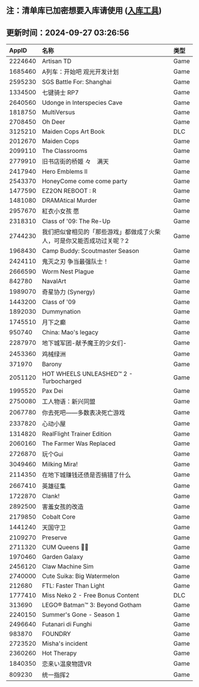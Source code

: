 ## 注：清单库已加密想要入库请使用 ([入库工具](https://github.com/BlankTMing/ManifestAutoUpdate/releases))

## 更新时间：2024-09-27 03:26:56
| AppID | 名称 | 类型  |
| :-------------------- | :----------------------------- | :----------- |
| 2224640 | Artisan TD| Game |
| 1685460 | A列车：开始吧 观光开发计划| Game |
| 2595230 | SGS Battle For: Shanghai| Game |
| 1334500 | 七键骑士 RP7| Game |
| 2640560 | Udonge in Interspecies Cave| Game |
| 1818750 | MultiVersus| Game |
| 2708450 | Oh Deer| Game |
| 3125210 | Maiden Cops Art Book| DLC |
| 2012670 | Maiden Cops| Game |
| 2099110 | The Classrooms| Game |
| 2779910 | 旧书店街的桥姬 々　满天| Game |
| 2417940 | Hero Emblems II| Game |
| 2543370 | HoneyCome come come party| Game |
| 1477590 | EZ2ON REBOOT : R| Game |
| 1481080 | DRAMAtical Murder| Game |
| 2957670 | 紅衣小女孩 愿| Game |
| 2318310 | Class of '09: The Re-Up| Game |
| 2744230 | 我们把似曾相见的「那些游戏」都做成了火柴人，可是你又能否成功过关呢？2| Game |
| 1968430 | Camp Buddy: Scoutmaster Season| Game |
| 2424110 | 鬼灭之刃 争当最强队士！| Game |
| 2666590 | Worm Nest Plague| Game |
| 842780 | NavalArt| Game |
| 1989070 | 奇星协力 (Synergy)| Game |
| 1443200 | Class of '09| Game |
| 1892030 | Dummynation| Game |
| 1745510 | 月下之癫| Game |
| 950740 | China: Mao's legacy| Game |
| 2287970 | 地下城军团-献予魔王的少女们-| Game |
| 2453360 | 鸡械绿洲| Game |
| 371970 | Barony| Game |
| 2051120 | HOT WHEELS UNLEASHED™ 2 - Turbocharged| Game |
| 1995520 | Pax Dei| Game |
| 2750080 | 工人物语：新兴同盟| Game |
| 2067780 | 你去死吧——多数表决死亡游戏| Game |
| 2337820 | 心动小屋| Game |
| 1314820 | RealFlight Trainer Edition| Game |
| 2060160 | The Farmer Was Replaced| Game |
| 2726870 | 玩个Gui| Game |
| 3049460 | Milking Mira!| Game |
| 2114350 | 在地下城赚钱还债是否搞错了什么| Game |
| 2667410 | 英雄征集| Game |
| 1722870 | Clank!| Game |
| 2892500 | 害羞女孩的改造| Game |
| 2179850 | Cobalt Core| Game |
| 1441240 | 天国守卫| Game |
| 2109270 | Preserve| Game |
| 2711320 | CUM Queens 🔞💦| Game |
| 1970460 | Garden Galaxy| Game |
| 2456120 | Claw Machine Sim| Game |
| 2740000 | Cute Suika: Big Watermelon| Game |
| 212680 | FTL: Faster Than Light| Game |
| 1777410 | Miss Neko 2 - Free Bonus Content| DLC |
| 313690 | LEGO® Batman™ 3: Beyond Gotham| Game |
| 2240150 | Summer's Gone - Season 1| Game |
| 2496640 | Futanari di Funghi| Game |
| 983870 | FOUNDRY| Game |
| 2723520 | Misha's incident| Game |
| 2360260 | Hot Therapy| Game |
| 1840350 | 恋来い温泉物語VR| Game |
| 809230 | 统一指挥2| Game |
